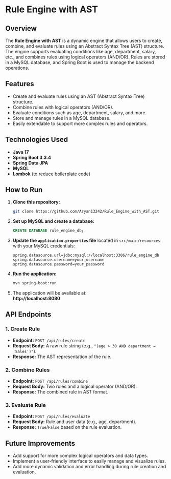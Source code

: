 

# Rule Engine with AST

## Overview

The **Rule Engine with AST** is a dynamic engine that allows users to create, combine, and evaluate rules using an Abstract Syntax Tree (AST) structure. The engine supports evaluating conditions like age, department, salary, etc., and combines rules using logical operators (AND/OR). Rules are stored in a MySQL database, and Spring Boot is used to manage the backend operations.

## Features

- Create and evaluate rules using an AST (Abstract Syntax Tree) structure.
- Combine rules with logical operators (AND/OR).
- Evaluate conditions such as age, department, salary, and more.
- Store and manage rules in a MySQL database.
- Easily extendable to support more complex rules and operators.

## Technologies Used

- **Java 17**
- **Spring Boot 3.3.4**
- **Spring Data JPA**
- **MySQL**
- **Lombok** (to reduce boilerplate code)

## How to Run

1. **Clone this repository:**

   ```bash
   git clone https://github.com/Aryan13242/Rule_Engine_with_AST.git
   ```

2. **Set up MySQL and create a database:**

   ```sql
   CREATE DATABASE rule_engine_db;
   ```

3. **Update the `application.properties` file** located in `src/main/resources` with your MySQL credentials:

   ```properties
   spring.datasource.url=jdbc:mysql://localhost:3306/rule_engine_db
   spring.datasource.username=your_username
   spring.datasource.password=your_password
   ```

4. **Run the application:**

   ```bash
   mvn spring-boot:run
   ```

5. The application will be available at:  
   **http://localhost:8080**

## API Endpoints

### 1. Create Rule

- **Endpoint:** `POST /api/rules/create`
- **Request Body:** A raw rule string (e.g., `"(age > 30 AND department = 'Sales')"`).
- **Response:** The AST representation of the rule.

### 2. Combine Rules

- **Endpoint:** `POST /api/rules/combine`
- **Request Body:** Two rules and a logical operator (AND/OR).
- **Response:** The combined rule in AST format.

### 3. Evaluate Rule

- **Endpoint:** `POST /api/rules/evaluate`
- **Request Body:** Rule and user data (e.g., age, department).
- **Response:** `True`/`False` based on the rule evaluation.

## Future Improvements

- Add support for more complex logical operators and data types.
- Implement a user-friendly interface to easily manage and visualize rules.
- Add more dynamic validation and error handling during rule creation and evaluation.
